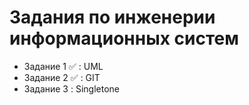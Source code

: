 # Задания по инженерии информационных систем

- Задание 1 :white_check_mark: : UML
- Задание 2 :white_check_mark: : GIT
- Задание 3 : Singletone